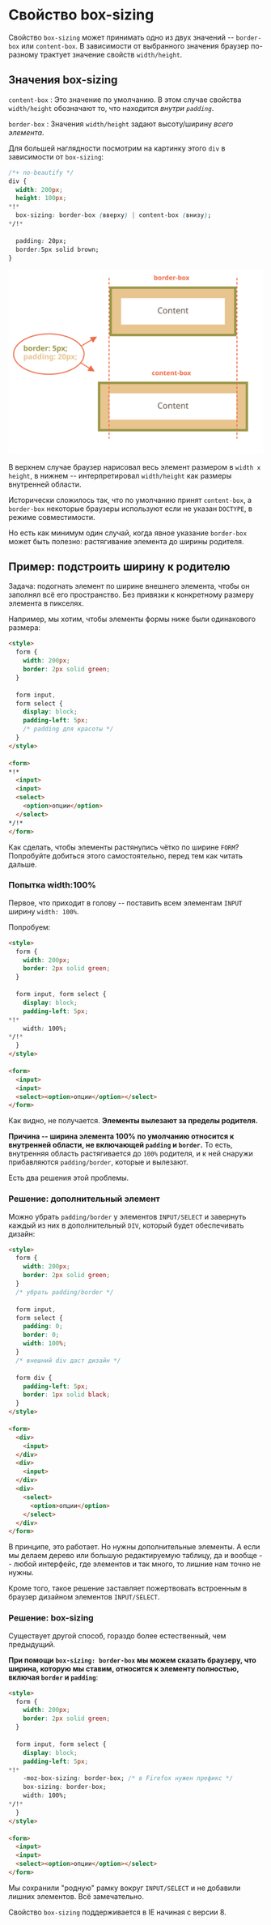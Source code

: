 # Свойство box-sizing

Свойство `box-sizing` может принимать одно из двух значений -- `border-box` или `content-box`. В зависимости от выбранного значения браузер по-разному трактует значение свойств `width/height`.

## Значения box-sizing

`content-box`
: Это значение по умолчанию. В этом случае свойства `width/height` обозначают то, что находится *внутри `padding`*.

`border-box`
: Значения `width/height` задают высоту/ширину *всего элемента*.

Для большей наглядности посмотрим на картинку этого `div` в зависимости от `box-sizing`:

```css
/*+ no-beautify */
div {
  width: 200px;
  height: 100px;
*!*
  box-sizing: border-box (вверху) | content-box (внизу);
*/!*

  padding: 20px;
  border:5px solid brown;
}
```

![](border-box.svg)

В верхнем случае браузер нарисовал весь элемент размером в `width x height`, в нижнем -- интерпретировал `width/height` как размеры внутренней области.

Исторически сложилось так, что по умолчанию принят `content-box`, а `border-box` некоторые браузеры используют если не указан `DOCTYPE`, в режиме совместимости.

Но есть как минимум один случай, когда явное указание `border-box` может быть полезно: растягивание элемента до ширины родителя.

## Пример: подстроить ширину к родителю

Задача: подогнать элемент по ширине внешнего элемента, чтобы он заполнял всё его пространство. Без привязки к конкретному размеру элемента в пикселях.

Например, мы хотим, чтобы элементы формы ниже были одинакового размера:

```html autorun
<style>
  form {
    width: 200px;
    border: 2px solid green;
  }

  form input,
  form select {
    display: block;
    padding-left: 5px;
    /* padding для красоты */
  }
</style>

<form>
*!*
  <input>
  <input>
  <select>
    <option>опции</option>
  </select>
*/!*
</form>
```

Как сделать, чтобы элементы растянулись чётко по ширине `FORM`? Попробуйте добиться этого самостоятельно, перед тем как читать дальше.

### Попытка width:100%

Первое, что приходит в голову -- поставить всем элементам `INPUT` ширину `width: 100%`.

Попробуем:

```html autorun height=100 no-beautify
<style>
  form {
    width: 200px;
    border: 2px solid green;
  }

  form input, form select {
    display: block;
    padding-left: 5px;
*!*
    width: 100%;
*/!*
  }
</style>

<form>
  <input>
  <input>
  <select><option>опции</option></select>
</form>
```

Как видно, не получается. **Элементы вылезают за пределы родителя.**

**Причина -- ширина элемента 100% по умолчанию относится к внутренней области, не включающей `padding` и `border`.** То есть, внутренняя область растягивается до `100%` родителя, и к ней снаружи прибавляются `padding/border`, которые и вылезают.

Есть два решения этой проблемы.

### Решение: дополнительный элемент

Можно убрать `padding/border` у элементов `INPUT/SELECT` и завернуть каждый из них в дополнительный `DIV`, который будет обеспечивать дизайн:

```html autorun height=100
<style>
  form {
    width: 200px;
    border: 2px solid green;
  }
  /* убрать padding/border */

  form input,
  form select {
    padding: 0;
    border: 0;
    width: 100%;
  }
  /* внешний div даст дизайн */

  form div {
    padding-left: 5px;
    border: 1px solid black;
  }
</style>

<form>
  <div>
    <input>
  </div>
  <div>
    <input>
  </div>
  <div>
    <select>
      <option>опции</option>
    </select>
  </div>
</form>
```

В принципе, это работает. Но нужны дополнительные элементы. А если мы делаем дерево или большую редактируемую таблицу, да и вообще -- любой интерфейс, где элементов и так много, то лишние нам точно не нужны.

Кроме того, такое решение заставляет пожертвовать встроенным в браузер дизайном элементов `INPUT/SELECT`.

### Решение: box-sizing

Существует другой способ, гораздо более естественный, чем предыдущий.

**При помощи `box-sizing: border-box` мы можем сказать браузеру, что ширина, которую мы ставим, относится к элементу полностью, включая `border` и `padding`**:

```html autorun height=100 no-beautify
<style>
  form {
    width: 200px;
    border: 2px solid green;
  }

  form input, form select {
    display: block;
    padding-left: 5px;
*!*
    -moz-box-sizing: border-box; /* в Firefox нужен префикс */
    box-sizing: border-box;
    width: 100%;
*/!*
  }
</style>

<form>
  <input>
  <input>
  <select><option>опции</option></select>
</form>
```

Мы сохранили "родную" рамку вокруг `INPUT/SELECT` и не добавили лишних элементов. Всё замечательно.

Свойство `box-sizing` поддерживается в IE начиная с версии 8.